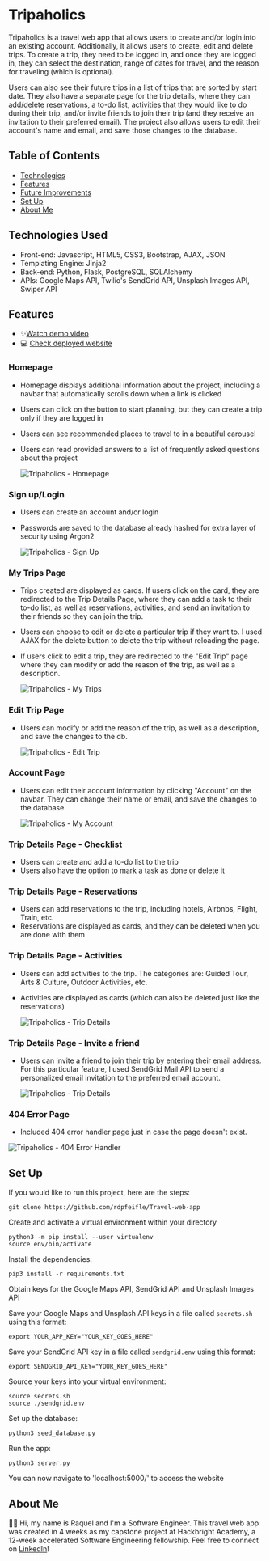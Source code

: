 # Tripaholics

Tripaholics is a travel web app that allows users to create and/or login into an existing account. Additionally, it allows users to create, edit and delete trips. To create a trip, they need to be logged in, and once they are logged in, they can select the destination, range of dates for travel, and the reason for traveling (which is optional).

Users can also see their future trips in a list of trips that are sorted by start date. They also have a separate page for the trip details, where they can add/delete reservations, a to-do list, activities that they would like to do during their trip, and/or invite friends to join their trip (and they receive an invitation to their preferred email). The project also allows users to edit their account's name and email, and save those changes to the database.

## Table of Contents

- [Technologies](#technologies-used)
- [Features](#features)
- [Future Improvements](#future-improvements)
- [Set Up](#set-up)
- [About Me](#about-me)

## Technologies Used

- Front-end: Javascript, HTML5, CSS3, Bootstrap, AJAX, JSON
- Templating Engine: Jinja2
- Back-end: Python, Flask, PostgreSQL, SQLAlchemy
- APIs: Google Maps API, Twilio's SendGrid API, Unsplash Images API, Swiper API

## Features

- ✨[Watch demo video](https://youtu.be/c5srainYwKA)
- 💻 [Check deployed website](http://www.tripaholics.info/)

### Homepage

- Homepage displays additional information about the project, including a navbar that automatically scrolls down when a link is clicked
- Users can click on the button to start planning, but they can create a trip only if they are logged in
- Users can see recommended places to travel to in a beautiful carousel
- Users can read provided answers to a list of frequently asked questions about the project

  ![Tripaholics - Homepage](/static/screenshots/homepage.gif)

### Sign up/Login

- Users can create an account and/or login
- Passwords are saved to the database already hashed for extra layer of security using Argon2

  ![Tripaholics - Sign Up](/static/screenshots/signup-page.png)

### My Trips Page

- Trips created are displayed as cards. If users click on the card, they are redirected to the Trip Details Page, where they can add a task to their to-do list, as well as reservations, activities, and send an invitation to their friends so they can join the trip.
- Users can choose to edit or delete a particular trip if they want to. I used AJAX for the delete button to delete the trip without reloading the page.
- If users click to edit a trip, they are redirected to the "Edit Trip" page where they can modify or add the reason of the trip, as well as a description.

  ![Tripaholics - My Trips](/static/screenshots/my-trips.gif)

### Edit Trip Page

- Users can modify or add the reason of the trip, as well as a description, and save the changes to the db.

  ![Tripaholics - Edit Trip](/static/screenshots/edit-trip.png)

### Account Page

- Users can edit their account information by clicking "Account" on the navbar. They can change their name or email, and save the changes to the database.

  ![Tripaholics - My Account](/static/screenshots/myaccount-page.png)

### Trip Details Page - Checklist

- Users can create and add a to-do list to the trip
- Users also have the option to mark a task as done or delete it

### Trip Details Page - Reservations

- Users can add reservations to the trip, including hotels, Airbnbs, Flight, Train, etc.
- Reservations are displayed as cards, and they can be deleted when you are done with them

### Trip Details Page - Activities

- Users can add activities to the trip. The categories are: Guided Tour, Arts & Culture, Outdoor Activities, etc.
- Activities are displayed as cards (which can also be deleted just like the reservations)

  ![Tripaholics - Trip Details](/static/screenshots/trip-details.gif)

### Trip Details Page - Invite a friend

- Users can invite a friend to join their trip by entering their email address. For this particular feature, I used SendGrid Mail API to send a personalized email invitation to the preferred email account.

  ![Tripaholics - Trip Details](/static/screenshots/invite-friend.png)

### 404 Error Page

- Included 404 error handler page just in case the page doesn't exist.

![Tripaholics - 404 Error Handler](/static/screenshots/404-error.png)

## Set Up

If you would like to run this project, here are the steps:

```
git clone https://github.com/rdpfeifle/Travel-web-app
```

Create and activate a virtual environment within your directory

```
python3 -m pip install --user virtualenv
source env/bin/activate
```

Install the dependencies:

```
pip3 install -r requirements.txt
```

Obtain keys for the Google Maps API, SendGrid API and Unsplash Images API

Save your Google Maps and Unsplash API keys in a file called `secrets.sh` using this format:

```
export YOUR_APP_KEY="YOUR_KEY_GOES_HERE"
```

Save your SendGrid API key in a file called `sendgrid.env` using this format:

```
export SENDGRID_API_KEY="YOUR_KEY_GOES_HERE"
```

Source your keys into your virtual environment:

```
source secrets.sh
source ./sendgrid.env
```

Set up the database:

```
python3 seed_database.py
```

Run the app:

```
python3 server.py
```

You can now navigate to 'localhost:5000/' to access the website

## About Me

👩🏻 Hi, my name is Raquel and I'm a Software Engineer. This travel web app was created in 4 weeks as my capstone project at Hackbright Academy, a 12-week accelerated Software Engineering fellowship. Feel free to connect on [LinkedIn](https://www.linkedin.com/in/raqueldpfeifle/)!

